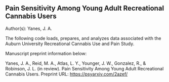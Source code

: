 ## Pain Sensitivity Among Young Adult Recreational Cannabis Users

Author(s): Yanes, J. A.

The following code loads, prepares, and analyzes data associated with the Auburn University Recreational Cannabis Use and Pain Study.

Manuscript preprint information below:

Yanes, J. A., Reid, M. A., Atlas, L. Y., Younger, J. W., Gonzalez, R., & Robinson, J. L. (in review). Pain Sensitivity Among Young Adult Recreational Cannabis Users.
Preprint URL: https://psyarxiv.com/2azef/
